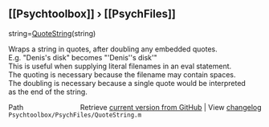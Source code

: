 ## [[Psychtoolbox]] &#8250; [[PsychFiles]]

string=[QuoteString](QuoteString)(string)  
  
Wraps a string in quotes, after doubling any embedded quotes.  
E.g. "Denis's disk" becomes "'Denis''s disk'"  
This is useful when supplying literal filenames in an eval statement.  
The quoting is necessary because the filename may contain spaces.  
The doubling is necessary because a single quote would be interpreted  
as the end of the string.  




<div class="code_header" style="text-align:right;">
  <span style="float:left;">Path&nbsp;&nbsp;</span> <span class="counter">Retrieve <a href=
  "https://raw.github.com/Psychtoolbox-3/Psychtoolbox-3/beta/Psychtoolbox/PsychFiles/QuoteString.m">current version from GitHub</a> | View <a href=
  "https://github.com/Psychtoolbox-3/Psychtoolbox-3/commits/beta/Psychtoolbox/PsychFiles/QuoteString.m">changelog</a></span>
</div>
<div class="code">
  <code>Psychtoolbox/PsychFiles/QuoteString.m</code>
</div>

